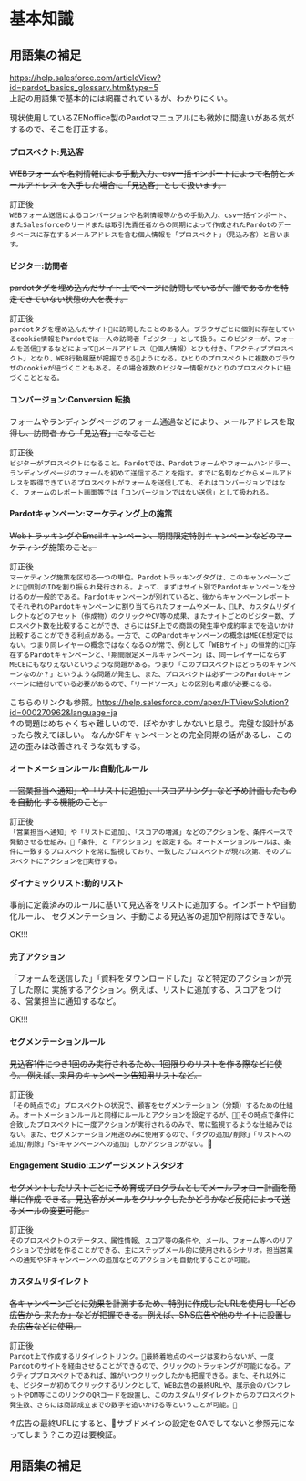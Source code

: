 # 基本知識
## 用語集の補足
https://help.salesforce.com/articleView?id=pardot_basics_glossary.htm&type=5  
上記の用語集で基本的には網羅されているが、わかりにくい。

現状使用しているZENoffice製のPardotマニュアルにも微妙に間違いがある気がするので、そこを訂正する。



#### プロスペクト:見込客
~~WEBフォームや名刺情報による手動入力、csv一括インポートによって名前とメールアドレス を入手した場合に「見込客」として扱います。~~

訂正後  
`WEBフォーム送信によるコンバージョンや名刺情報等からの手動入力、csv一括インポート、またSalesforceのリードまたは取引先責任者からの同期によって作成されたPardotのデータベースに存在するメールアドレスを含む個人情報を「プロスペクト」（見込み客）と言います。`



#### ビジター:訪問者
~~pardotタグを埋め込んだサイト上でページに訪問しているが、誰であるかを特定てきていない状態の人を表す。~~

訂正後  
`pardotタグを埋め込んだサイトに訪問したことのある人。ブラウザごとに個別に存在しているcookie情報をPardotでは一人の訪問者「ビジター」として扱う。このビジターが、フォームを送信するなどによってメールアドレス（個人情報）とひも付き、「アクティブプロスペクト」となり、WEB行動履歴が把握できるようになる。ひとりのプロスペクトに複数のブラウザのcookieが紐づくこともある。その場合複数のビジター情報がひとりのプロスペクトに紐づくこととなる。`


#### コンバージョン:Conversion 転換
~~フォームやランディングページのフォーム通過などにより、メールアドレスを取得し、訪問者 から「見込客」になること~~

訂正後  
`ビジターがプロスペクトになること。Pardotでは、Pardotフォームやフォームハンドラー、ランディングページのフォームを初めて送信することを指す。すでに名刺などからメールアドレスを取得できているプロスペクトがフォームを送信しても、それはコンバージョンではなく、フォームのレポート画面等では「コンバージョンではない送信」として扱われる。`


#### Pardotキャンペーン:マーケティング上の施策
~~WebトラッキングやEmailキャンペーン、期間限定特別キャンペーンなどのマーケティング施策のこと。~~

訂正後  
`マーケティング施策を区切る一つの単位。Pardotトラッキングタグは、このキャンペーンごとに個別のIDを割り振られ発行される。よって、まずはサイト別でPardotキャンペーンを分けるのが一般的である。Pardotキャンペーンが別れていると、後からキャンペーンレポートでそれぞれのPardotキャンペーンに割り当てられたフォームやメール、LP、カスタムリダイレクトなどのアセット（作成物）のクリックやCV等の成果、またサイトごとのビジター数、プロスペクト数を比較することができ、さらにはSF上での商談の発生率や成約率までを追いかけ比較することができる利点がある。一方で、このPardotキャンペーンの概念はMECE想定ではない。つまり同レイヤーの概念ではなくなるのが常で、例として「WEBサイト」の恒常的に存在するPardotキャンペーンと、「期間限定メールキャンペーン」は、同一レイヤーにならずMECEにもなりえないというような問題がある。つまり「このプロスペクトはどっちのキャンペーンなのか？」というような問題が発生し、また、プロスペクトは必ず一つのPardotキャンペーンに紐付いている必要があるので、「リードソース」との区別も考慮が必要になる。`

こちらのリンクも参照。https://help.salesforce.com/apex/HTViewSolution?id=000270962&language=ja  
↑の問題はめちゃくちゃ難しいので、ぼやかすしかないと思う。完璧な設計があったら教えてほしい。
なんかSFキャンペーンとの完全同期の話があるし、この辺の歪みは改善されそうな気もする。

#### オートメーションルール:自動化ルール
~~「営業担当へ通知」や「リストに追加」、「スコアリング」など予め計画したものを自動化 する機能のこと。~~

訂正後  
`「営業担当へ通知」や「リストに追加」、「スコアの増減」などのアクションを、条件ベースで発動させる仕組み。「条件」と「アクション」を設定する。オートメーションルールは、条件に一致するプロスペクトを常に監視しており、一致したプロスペクトが現れ次第、そのプロスペクトにアクションを実行する。`


#### ダイナミックリスト:動的リスト
事前に定義済みのルールに基いて見込客をリストに追加する。インポートや自動化ルール、 セグメンテーション、手動による見込客の追加や削除はできない。

OK!!!


#### 完了アクション
「フォームを送信した」「資料をダウンロードした」など特定のアクションが完了した際に 実施するアクション。例えば、リストに追加する、スコアをつける、営業担当に通知するなど。

OK!!!


#### セグメンテーションルール
~~見込客1件につき1回のみ実行されるため、1回限りのリストを作る際などに使う。 例えば、来月のキャンペーン告知用リストなど。~~

訂正後  
`「その時点での」プロスペクトの状況で、顧客をセグメンテーション（分類）するための仕組み。オートメーションルールと同様にルールとアクションを設定するが、その時点で条件に合致したプロスペクトに一度アクションが実行されるのみで、常に監視するような仕組みではない。また、セグメンテーション用途のみに使用するので、「タグの追加/削除」「リストへの追加/削除」「SFキャンペーンへの追加」しかアクションがない。`

#### Engagement Studio:エンゲージメントスタジオ
~~セグメントしたリストごとに予め育成プログラムとしてメールフォロー計画を簡単に作成 できる。見込客がメールをクリックしたかどうかなど反応によって送るメールの変更可能。~~

訂正後  
`そのプロスペクトのステータス、属性情報、スコア等の条件や、メール、フォーム等へのリアクションで分岐を作ることができる、主にステップメール的に使用されるシナリオ。担当営業への通知やSFキャンペーンへの追加などのアクションも自動化することが可能。`


#### カスタムリダイレクト
~~各キャンペーンごとに効果を計測するため、特別に作成したURLを使用し「どの広告から 来たか」などが把握できる。例えば、SNS広告や他のサイトに設置した広告などに使用。~~

訂正後  
`Pardot上で作成するリダイレクトリンク。最終着地点のページは変わらないが、一度Pardotのサイトを経由させることができるので、クリックのトラッキングが可能になる。アクティブプロスペクトであれば、誰がいつクリックしたかも把握できる。また、それ以外にも、ビジターが初めてクリックするリンクとして、WEB広告の最終URLや、展示会のパンフレットやDM等にこのリンクのQRコードを設置し、このカスタムリダイレクトからのプロスペクト発生数、さらには商談成立までの数字を追いかける等ということが可能。`

↑広告の最終URLにすると、サブドメインの設定をGAでしてないと参照元になってしまう？この辺は要検証。


## 用語集の補足

